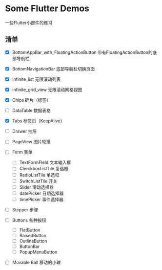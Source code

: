 # Some Flutter Demos

一些Flutter小部件的练习

## 清单

- [x] BottomAppBar_with_FloatingActionButton 带有FloatingActionButton的底部导航栏 
- [x] BottomNavigationBar 底部导航栏切换页面
- [x] infinite_list 无限滚动列表
- [x] infinite_grid_view 无限滚动网格视图
- [x] Chips 碎片（标签）
- [ ] DataTable 数据表格
- [x] Tabs 标签页（KeepAlive）<!-- DefaultTabController / tabController -->
- [ ] Drawer 抽屉  <!-- 左右两个抽屉，左抽屉使用UserAccountsDrawerHeader， 右抽屉使用自定义用户Header -->

- [ ] PageView 图片轮播

- [ ] Form 表单
  - [ ] TextFormFIeld 文本输入框
  - [ ] CheckboxListTile 复选框
  - [ ] RadioListTile 单选框
  - [ ] SwitchListTile 开关
  - [ ] Slider 滑动选择器
  - [ ] datePicker 日期选择器
  - [ ] timePicker 事件选择器
- [ ] Stepper 步骤
- [ ] Buttons 各种按钮
  - [ ] FlatButton
  - [ ] RaisedButton
  - [ ] OutlineButton
  - [ ] ButtonBar
  - [ ] PopupMenuButton
- [ ] Movable Ball 移动的小球